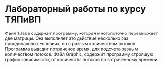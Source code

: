 # Лабораторный работы по курсу ТЯПиВП
Файл 1_laba содержит программу, которая многопоточно перемножает две матрицы. Она выполняет это действие несколько раз приодинаковых условиях, но с разным количеством потоков. Программа выводит потраченое время, для подсчета разным количеством потоков. Файл Graphic, содержит программу строящую график зависимости, от количества потоков по затраченному времени. 
